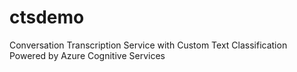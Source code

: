 # ctsdemo
Conversation Transcription Service with Custom Text Classification Powered by Azure Cognitive Services
